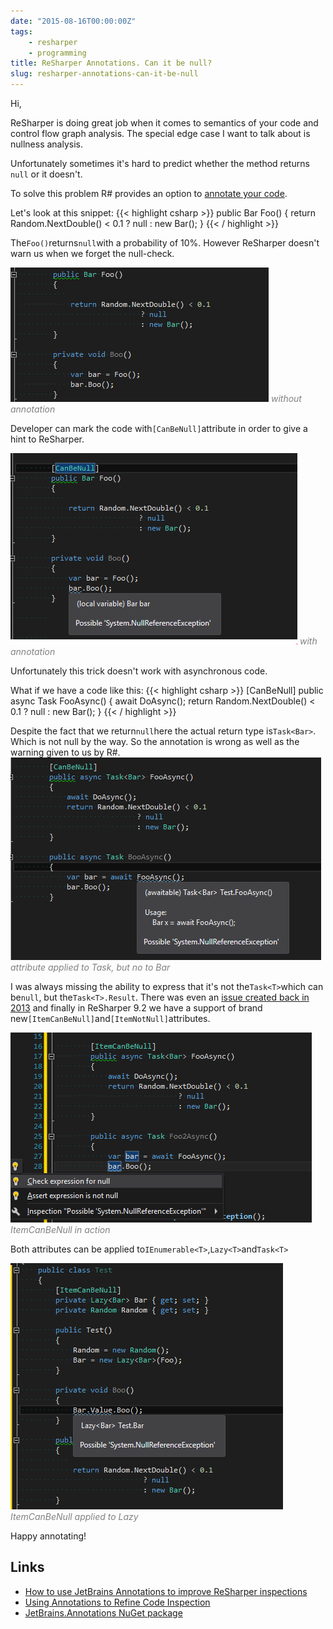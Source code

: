 ```yaml
---
date: "2015-08-16T00:00:00Z"
tags: 
    - resharper
    - programming
title: ReSharper Annotations. Can it be null?
slug: resharper-annotations-can-it-be-null
---
```


Hi,

ReSharper is doing great job when it comes to semantics of your code and control flow graph analysis. The special edge case I want to talk about is nullness analysis.

Unfortunately sometimes it's hard to predict whether the method returns ```null``` or it doesn't.

To solve this problem R# provides an option to [annotate your code](https://blog.jetbrains.com/dotnet/2015/08/12/how-to-use-jetbrains-annotations-to-improve-resharper-inspections/). 

Let's look at this snippet:
{{< highlight csharp >}}
public Bar Foo()
{
    return Random.NextDouble() < 0.1 
                    ? null
                    : new Bar();
}
{{< / highlight >}}

The```Foo()```returns```null```with a probability of 10%. However ReSharper doesn't warn us when we forget the null-check.

![screenshot](/images/resharper-annotations-can-it-be-null/no-canbenull-in-action.png)
_<font color="gray">without annotation</font>_

Developer can mark the code with```[CanBeNull]```attribute in order to give a hint to ReSharper.

![screenshot](/images/resharper-annotations-can-it-be-null/canbenull-in-action.png)
_<font color="gray">with annotation</font>_

Unfortunately this trick doesn't work with asynchronous code. 

What if we have a code like this:
{{< highlight csharp >}}
[CanBeNull]
public async Task<Bar> FooAsync()
{
    await DoAsync();
    return Random.NextDouble() < 0.1
                    ? null
                    : new Bar();
}
{{< / highlight >}}

Despite the fact that we return```null```here the actual return type is```Task<Bar>```. Which is not null by the way. So the annotation is wrong as well as the warning given to us by R#.
![screenshot](/images/resharper-annotations-can-it-be-null/no-canbenull-async.png)
_<font color="gray">attribute applied to Task, but no to Bar</font>_

I was always missing the ability to express that it's not the```Task<T>```which can be```null```, but the```Task<T>.Result```.
There was even an [issue created back in 2013](https://youtrack.jetbrains.com/issue/RSRP-376091) and finally in ReSharper 9.2 we have a support of brand new```[ItemCanBeNull]```and```[ItemNotNull]```attributes.

![ItemCanBeNull in action](/images/resharper-annotations-can-it-be-null/canbenull-async.png)
_<font color="gray">ItemCanBeNull in action</font>_

Both attributes can be applied to```IEnumerable<T>```,```Lazy<T>```and```Task<T>```

![ItemCanBeNull applied to Lazy](/images/resharper-annotations-can-it-be-null/lazy-itemcanbenull.png)
_<font color="gray">ItemCanBeNull applied to Lazy</font>_

Happy annotating!

## Links

* [How to use JetBrains Annotations to improve ReSharper inspections](https://blog.jetbrains.com/dotnet/2015/08/12/how-to-use-jetbrains-annotations-to-improve-resharper-inspections/)
* [Using Annotations to Refine Code Inspection](https://www.jetbrains.com/resharper/help/Code_Analysis__Code_Annotations.html)
* [JetBrains.Annotations NuGet package](https://www.nuget.org/packages/JetBrains.Annotations/)




